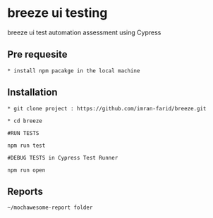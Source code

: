 # breeze ui testing
breeze ui test automation assessment using Cypress

## Pre requesite
 ```
* install npm pacakge in the local machine

```
## Installation
 ```
* git clone project : https://github.com/imran-farid/breeze.git

* cd breeze

#RUN TESTS

npm run test

#DEBUG TESTS in Cypress Test Runner

npm run open

```

## Reports

```
~/mochawesome-report folder
```
